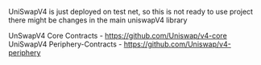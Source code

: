UniSwapV4 is just deployed on test net, so this is not ready to use project there might be changes in the main uniswapV4 library 


UnSwapV4 Core Contracts - https://github.com/Uniswap/v4-core
UniSwapV4 Periphery-Contracts - https://github.com/Uniswap/v4-periphery
